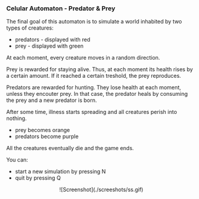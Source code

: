 ### Celular Automaton - Predator & Prey

The final goal of this automaton is to simulate a world inhabited by two types of creatures:
* predators - displayed with red
* prey - displayed with green

At each moment, every creature moves in a random direction.

Prey is rewarded for staying alive. Thus, at each moment its health rises by a certain amount. If it reached a certain treshold, the prey reproduces.

Predators are rewarded for hunting. They lose health at each moment, unless they encouter prey. In that case, the predator heals by consuming the prey and a new predator is born.

After some time, illness starts spreading and all creatures perish into nothing. 
* prey becomes orange
* predators become purple

All the creatures eventually die and the game ends.

You can:
* start a new simulation by pressing N
* quit by pressing Q

<div style = "text-align: center"> ![Screenshot](./screeshots/ss.gif) </div>
